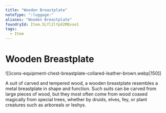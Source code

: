 ```yaml
---
title: "Wooden Breastplate"
noteType: ":luggage:"
aliases: "Wooden Breastplate"
foundryId: Item.5LYl2lYp92MQvse1
tags:
  - Item
---
```


# Wooden Breastplate
![[icons-equipment-chest-breastplate-collared-leather-brown.webp|150]]

A suit of carved and tempered wood, a wooden breastplate resembles a metal breastplate in shape and function. Such suits can be carved from large pieces of wood, but they most often come from wood coaxed magically from special trees, whether by druids, elves, fey, or plant creatures such as arboreals or leshys.
